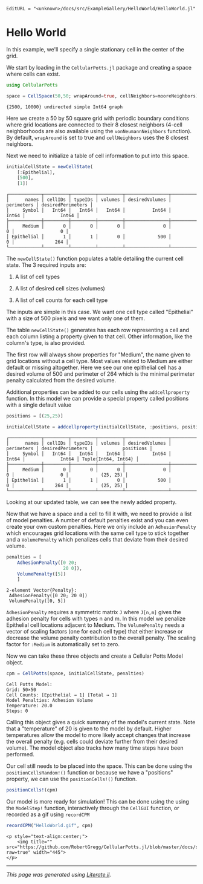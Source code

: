 ```@meta
EditURL = "<unknown>/docs/src/ExampleGallery/HelloWorld/HelloWorld.jl"
```

# Hello World

In this example, we'll specify a single stationary cell in the center of the grid.

We start by loading in the `CellularPotts.jl` package and creating a space where cells can exist.

````julia
using CellularPotts

space = CellSpace(50,50; wrapAround=true, cellNeighbors=mooreNeighbors)
````

````
{2500, 10000} undirected simple Int64 graph
````

Here we create a 50 by 50 square grid with periodic boundary conditions where grid locations are connected to their 8 closest neighbors (4-cell neighborhoods are also available using the `vonNeumannNeighbors` function). By default, `wrapAround` is set to true and `cellNeighbors` uses the 8 closest neighbors.

Next we need to initialize a table of cell information to put into this space.

````julia
initialCellState = newCellState(
    [:Epithelial],
    [500],
    [1])
````

````
┌────────────┬─────────┬─────────┬─────────┬────────────────┬────────────┬───────────────────┐
│      names │ cellIDs │ typeIDs │ volumes │ desiredVolumes │ perimeters │ desiredPerimeters │
│     Symbol │   Int64 │   Int64 │   Int64 │          Int64 │      Int64 │             Int64 │
├────────────┼─────────┼─────────┼─────────┼────────────────┼────────────┼───────────────────┤
│     Medium │       0 │       0 │       0 │              0 │          0 │                 0 │
│ Epithelial │       1 │       1 │       0 │            500 │          0 │               264 │
└────────────┴─────────┴─────────┴─────────┴────────────────┴────────────┴───────────────────┘

````

The `newCellState()` function populates a table detailing the current cell state. The 3 required inputs are:

1. A list of cell types

2. A list of desired cell sizes (volumes)

3. A list of cell counts for each cell type

The inputs are simple in this case. We want one cell type called "Epithelial" with a size of 500 pixels and we want only one of them.

The table `newCellState()` generates has each row representing a cell and each column listing a property given to that cell. Other information, like the column's type, is also provided.

The first row will always show properties for "Medium", the name given to grid locations without a cell type. Most values related to Medium are either default or missing altogether. Here we see our one epithelial cell has a desired volume of 500 and perimeter of 264 which is the minimal perimeter penalty calculated from the desired volume.

Additional properties can be added to our cells using the `addcellproperty` function. In this model we can provide a special property called positions with a single default value

````julia
positions = [(25,25)]

initialCellState = addcellproperty(initialCellState, :positions, positions)
````

````
┌────────────┬─────────┬─────────┬─────────┬────────────────┬────────────┬───────────────────┬─────────────────────┐
│      names │ cellIDs │ typeIDs │ volumes │ desiredVolumes │ perimeters │ desiredPerimeters │           positions │
│     Symbol │   Int64 │   Int64 │   Int64 │          Int64 │      Int64 │             Int64 │ Tuple{Int64, Int64} │
├────────────┼─────────┼─────────┼─────────┼────────────────┼────────────┼───────────────────┼─────────────────────┤
│     Medium │       0 │       0 │       0 │              0 │          0 │                 0 │            (25, 25) │
│ Epithelial │       1 │       1 │       0 │            500 │          0 │               264 │            (25, 25) │
└────────────┴─────────┴─────────┴─────────┴────────────────┴────────────┴───────────────────┴─────────────────────┘

````

Looking at our updated table, we can see the newly added property.

Now that we have a space and a cell to fill it with, we need to provide a list of model penalties. A number of default penalties exist and you can even create your own custom penalties. Here we only include an `AdhesionPenalty` which encourages grid locations with the same cell type to stick together and a `VolumePenalty` which penalizes cells that deviate from their desired volume.

````julia
penalties = [
    AdhesionPenalty([0 20;
                     20 0]),
    VolumePenalty([5])
    ]
````

````
2-element Vector{Penalty}:
 AdhesionPenalty([0 20; 20 0])
 VolumePenalty([0, 5])
````

`AdhesionPenalty` requires a symmetric matrix `J` where `J[n,m]` gives the adhesion penalty for cells with types n and m. In this model we penalize Epithelial cell locations adjacent to Medium. The `VolumePenalty` needs a vector of scaling factors (one for each cell type) that either increase or decrease the volume penalty contribution to the overall penalty. The scaling factor for `:Medium` is automatically set to zero.

Now we can take these three objects and create a Cellular Potts Model object.

````julia
cpm = CellPotts(space, initialCellState, penalties)
````

````
Cell Potts Model:
Grid: 50×50
Cell Counts: [Epithelial → 1] [Total → 1]
Model Penalties: Adhesion Volume
Temperature: 20.0
Steps: 0
````

Calling this object gives a quick summary of the model's current state. Note that a "temperature" of 20 is given to the model by default. Higher temperatures allow the model to more likely accept changes that increase the overall penalty (e.g. cells could deviate further from their desired volume). The model object also tracks how many time steps have been performed.

Our cell still needs to be placed into the space. This can be done using the `positionCellsRandom!()` function or because we have a "positions" property, we can use the `positionCells!()` function.

````julia
positionCells!(cpm)
````

Our model is more ready for simulation! This can be done using the using the `ModelStep!` function, interactively through the `CellGUI` function, or recorded as a gif using `recordCPM`

````julia
recordCPM("HelloWorld.gif", cpm)
````

```@raw html
<p style="text-align:center;">
    <img title="" src="https://github.com/RobertGregg/CellularPotts.jl/blob/master/docs/src/ExampleGallery/HelloWorld/HelloWorld.gif?raw=true" width="445">
</p>
```


---

*This page was generated using [Literate.jl](https://github.com/fredrikekre/Literate.jl).*

